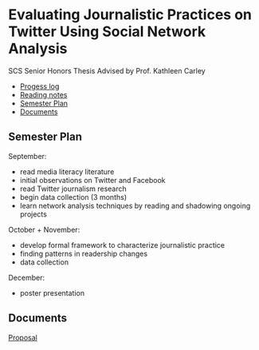 # Evaluating Journalistic Practices on Twitter Using Social Network Analysis
SCS Senior Honors Thesis
Advised by Prof. Kathleen Carley

- [Progess log](/ProgressLog.md)
- [Reading notes]()
- [Semester Plan](#semester-plan)
- [Documents](#documents)

## Semester Plan
September:
- read media literacy literature
- initial observations on Twitter and Facebook
- read Twitter journalism research
- begin data collection (3 months)
- learn network analysis techniques by reading and shadowing ongoing projects

October + November:
- develop formal framework to characterize journalistic practice
- finding patterns in readership changes  
- data collection

December:
- poster presentation

## Documents
[Proposal](/Joyce%20Wang%20thesis%20proposal.pdf)

